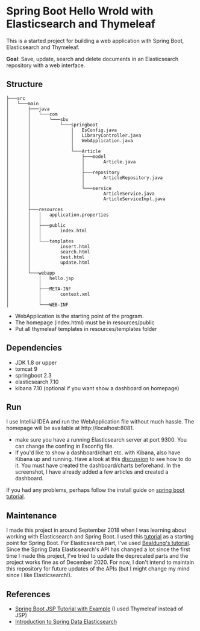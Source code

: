 # Spring Boot Hello Wrold with Elasticsearch and Thymeleaf

This is a started project for building a web application with Spring Boot, Elasticsearch and Thymeleaf.

**Goal**: Save, update, search and delete documents in an Elasticsearch repository with a web interface.

## Structure
`````
├───src
│   └───main
│       ├───java
│       │   └───com
│       │       └───sbu
│       │           └───springboot
│       │               │   EsConfig.java
│       │               │   LibraryController.java
│       │               │   WebApplication.java
│       │               │
│       │               └───Article
│       │                   ├───model
│       │                   │       Article.java
│       │                   │
│       │                   ├───repository
│       │                   │       ArticleRepository.java
│       │                   │
│       │                   └───service
│       │                           ArticleService.java
│       │                           ArticleServiceImpl.java
│       │
│       ├───resources
│       │   │   application.properties
│       │   │
│       │   ├───public
│       │   │       index.html
│       │   │
│       │   └───templates
│       │           insert.html
│       │           search.html
│       │           test.html
│       │           update.html
│       │
│       └───webapp
│           │   hello.jsp
│           │
│           ├───META-INF
│           │       context.xml
│           │
│           └───WEB-INF

`````

* WebApplication is the starting point of the program.
* The homepage (index.html) must be in resources/public
* Put all thymeleaf templates in resources/templates folder

## Dependencies
- JDK 1.8 or upper
- tomcat 9
- springboot 2.3
- elasticsearch 7.10 
- kibana 7.10 (optional if you want show a dashboard on homepage)

## Run
I use IntelliJ IDEA and run the WebApplication file without
much hassle. The homepage will be available at http://localhost:8081.
* make sure you have a running Elasticsearch server at port 9300. You can
change the confing in Esconfig file.
* If you'd like to show a dashboard/chart etc. with Kibana, also have Kibana up
and running. Have a look at this [discussion](https://discuss.elastic.co/t/embed-dashboard-or-visualization-on-an-external-web-page-with-specified-filters/133961/2) to see how to do it. You must have
created the dashboard/charts beforehand. In the screenshot, I have already added
a few articles and created a dashboard.

If you had any problems, perhaps follow the install 
guide on [spring boot tutorial](https://hellokoding.com/spring-boot-hello-world-example-with-jsp/
).

## Maintenance
I made this project in around September 2018 when I was learning about working with Elasticsearch and 
Spring Boot. I used this [tutorial](https://hellokoding.com/spring-boot-hello-world-example-with-jsp/
) as a starting point for Spring Boot. For Elasticsearch part, I've used [Bealdung's tutorial](https://www.baeldung.com/spring-data-elasticsearch-tutorial).
Since the Spring Data Elasticsearch's API has changed a lot since the first time I made
this project, I've tried to update the deprecated parts and the project works fine
as of December 2020.
For now, I don't intend to maintain this repository for future updates of the APIs 
(but I might change my mind since I like Elasticsearch!).

## References
- [Spring Boot JSP Tutorial with Example](https://hellokoding.com/spring-boot-hello-world-example-with-jsp/)
(I used Thymeleaf instead of JSP)
- [Introduction to Spring Data Elasticsearch](https://www.baeldung.com/spring-data-elasticsearch-tutorial)